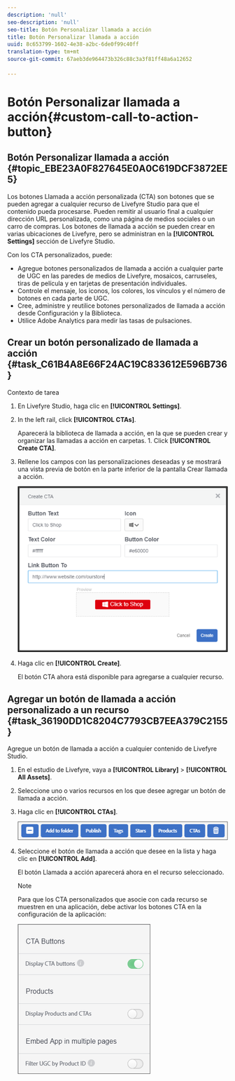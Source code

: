 ```yaml
---
description: 'null'
seo-description: 'null'
seo-title: Botón Personalizar llamada a acción
title: Botón Personalizar llamada a acción
uuid: 8c653799-1602-4e38-a2bc-6de0f99c40ff
translation-type: tm+mt
source-git-commit: 67aeb3de964473b326c88c3a3f81ff48a6a12652

---
```



# Botón Personalizar llamada a acción{#custom-call-to-action-button}

## Botón Personalizar llamada a acción {#topic_EBE23A0F827645E0A0C619DCF3872EE5}

Los botones Llamada a acción personalizada (CTA) son botones que se pueden agregar a cualquier recurso de Livefyre Studio para que el contenido pueda procesarse. Pueden remitir al usuario final a cualquier dirección URL personalizada, como una página de medios sociales o un carro de compras. Los botones de llamada a acción se pueden crear en varias ubicaciones de Livefyre, pero se administran en la **[!UICONTROL Settings]** sección de Livefyre Studio.

Con los CTA personalizados, puede:

* Agregue botones personalizados de llamada a acción a cualquier parte de UGC en las paredes de medios de Livefyre, mosaicos, carruseles, tiras de película y en tarjetas de presentación individuales.
* Controle el mensaje, los iconos, los colores, los vínculos y el número de botones en cada parte de UGC.
* Cree, administre y reutilice botones personalizados de llamada a acción desde Configuración y la Biblioteca.
* Utilice Adobe Analytics para medir las tasas de pulsaciones.

## Crear un botón personalizado de llamada a acción {#task_C61B4A8E66F24AC19C833612E596B736}

Contexto de tarea

1. En Livefyre Studio, haga clic en **[!UICONTROL Settings]**.
1. In the left rail, click **[!UICONTROL CTAs]**.

   Aparecerá la biblioteca de llamada a acción, en la que se pueden crear y organizar las llamadas a acción en carpetas. 1. Click **[!UICONTROL Create CTA]**.
1. Rellene los campos con las personalizaciones deseadas y se mostrará una vista previa de botón en la parte inferior de la pantalla Crear llamada a acción.

   ![](assets/cta-button-create.png)

1. Haga clic en **[!UICONTROL Create]**.

   El botón CTA ahora está disponible para agregarse a cualquier recurso.

## Agregar un botón de llamada a acción personalizado a un recurso {#task_36190DD1C8204C7793CB7EEA379C2155}

Agregue un botón de llamada a acción a cualquier contenido de Livefyre Studio.

1. En el estudio de Livefyre, vaya a **[!UICONTROL Library]** &gt; **[!UICONTROL All Assets]**.
1. Seleccione uno o varios recursos en los que desee agregar un botón de llamada a acción.
1. Haga clic en **[!UICONTROL CTAs]**.

   ![](assets/cta-button-create2.png)

1. Seleccione el botón de llamada a acción que desee en la lista y haga clic en **[!UICONTROL Add]**.

   El botón Llamada a acción aparecerá ahora en el recurso seleccionado.

   >[!NOTE]
   >
   >Para que los CTA personalizados que asocie con cada recurso se muestren en una aplicación, debe activar los botones CTA en la configuración de la aplicación:
   >
   >![](assets/cta-button-enable.png)
